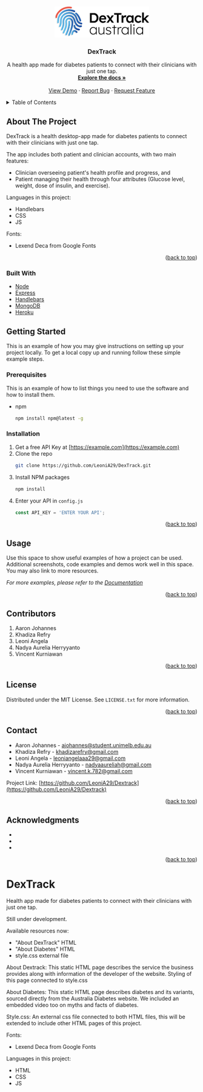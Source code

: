 <div id="top"></div>

<!-- PROJECT LOGO -->
<br />
<div align="center">
  <a href="https://github.com/LeoniA29/DexTrack">
    <img src="resources/logo.png" alt="Logo" width="250px" height=auto>
  </a>

<h3 align="center">DexTrack</h3>

  <p align="center">
    A health app made for diabetes patients to connect with their clinicians with just one tap.
    <br />
    <a href="https://github.com/LeoniA29/DexTrack"><strong>Explore the docs »</strong></a>
    <br />
    <br />
    <a href="https://github.com/github_username/repo_name">View Demo</a>
    ·
    <a href="https://github.com/github_username/repo_name/issues">Report Bug</a>
    ·
    <a href="https://github.com/github_username/repo_name/issues">Request Feature</a>
  </p>
</div>



<!-- TABLE OF CONTENTS -->
<details>
  <summary>Table of Contents</summary>
  <ol>
    <li>
      <a href="#about-the-project">About The Project</a>
      <ul>
        <li><a href="#built-with">Built With</a></li>
      </ul>
    </li>
    <li>
      <a href="#getting-started">Getting Started</a>
      <ul>
        <li><a href="#prerequisites">Prerequisites</a></li>
        <li><a href="#installation">Installation</a></li>
      </ul>
    </li>
    <li><a href="#usage">Usage</a></li>
    <li><a href="#contribors">Contributors</a></li>
    <li><a href="#license">License</a></li>
    <li><a href="#contact">Contact</a></li>
    <li><a href="#acknowledgments">Acknowledgments</a></li>
  </ol>
</details>



<!-- ABOUT THE PROJECT -->
## About The Project

DexTrack is a health desktop-app made for diabetes patients to connect with their clinicians with just one tap.

The app includes both patient and clinician accounts, with two main features:
* Clinician overseeing patient's health profile and progress, and 
* Patient managing their health through four attributes (Glucose level, weight, dose of insulin, and exercise).

Languages in this project:
* Handlebars
* CSS
* JS


Fonts:
* Lexend Deca from Google Fonts

<p align="right">(<a href="#top">back to top</a>)</p>



### Built With

* [Node](https://nodejs.org/en/)
* [Express](https://expressjs.com/)
* [Handlebars](https://handlebarsjs.com/)
* [MongoDB](https://www.mongodb.com/)
* [Heroku](https://www.heroku.com/)



<!-- GETTING STARTED -->
## Getting Started

This is an example of how you may give instructions on setting up your project locally.
To get a local copy up and running follow these simple example steps.

### Prerequisites

This is an example of how to list things you need to use the software and how to install them.
* npm
  ```sh
  npm install npm@latest -g
  ```

### Installation

1. Get a free API Key at [https://example.com](https://example.com)
2. Clone the repo
   ```sh
   git clone https://github.com/LeoniA29/DexTrack.git
   ```
3. Install NPM packages
   ```sh
   npm install
   ```
4. Enter your API in `config.js`
   ```js
   const API_KEY = 'ENTER YOUR API';
   ```

<p align="right">(<a href="#top">back to top</a>)</p>



<!-- USAGE EXAMPLES -->
## Usage

Use this space to show useful examples of how a project can be used. Additional screenshots, code examples and demos work well in this space. You may also link to more resources.

_For more examples, please refer to the [Documentation](https://example.com)_

<p align="right">(<a href="#top">back to top</a>)</p>



<!-- CONTRIBORS -->
## Contributors

1. Aaron Johannes 
2. Khadiza Refry
3. Leoni Angela
4. Nadya Aurelia Herryyanto 
5. Vincent Kurniawan

<p align="right">(<a href="#top">back to top</a>)</p>



<!-- LICENSE -->
## License

Distributed under the MIT License. See `LICENSE.txt` for more information.

<p align="right">(<a href="#top">back to top</a>)</p>



<!-- CONTACT -->
## Contact

- Aaron Johannes - ajohannes@student.unimelb.edu.au
- Khadiza Refry - khadizarefry@gmail.com
- Leoni Angela - leoniangelaaa29@gmail.com
- Nadya Aurelia Herryyanto - nadyaaureliah@gmail.com
- Vincent Kurniawan - vincent.k.782@gmail.com

Project Link: [https://github.com/LeoniA29/Dextrack](https://github.com/LeoniA29/Dextrack)

<p align="right">(<a href="#top">back to top</a>)</p>



<!-- ACKNOWLEDGMENTS -->
## Acknowledgments

* []()
* []()
* []()

<p align="right">(<a href="#top">back to top</a>)</p>

# DexTrack

Health app made for diabetes patients to connect with their clinicians with just one tap.

Still under development.

Available resources now:
- "About DexTrack" HTML
- "About Diabetes" HTML
- style.css external file

About Dextrack:
  This static HTML page describes the service the business provides along with information of the developer of the website. Styling of this page connected to style.css
  
About Diabetes:
  This static HTML page describes diabetes and its variants, sourced directly from the Australia Diabetes website. We included an embedded video too on myths and facts of diabetes.
  
Style.css:
  An external css file connected to both HTML files, this will be extended to include other HTML pages of this project.
  
Fonts:
- Lexend Deca from Google Fonts

Languages in this project:
- HTML
- CSS
- JS













